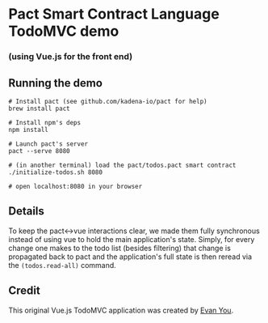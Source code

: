 # Pact Smart Contract Language TodoMVC demo
### (using Vue.js for the front end)

## Running the demo

```
# Install pact (see github.com/kadena-io/pact for help)
brew install pact

# Install npm's deps
npm install

# Launch pact's server
pact --serve 8080

# (in another terminal) load the pact/todos.pact smart contract
./initialize-todos.sh 8080

# open localhost:8080 in your browser
```

## Details

To keep the pact<->vue interactions clear, we made them fully synchronous instead of using vue to hold the main application's state.
Simply, for every change one makes to the todo list (besides filtering) that change is propagated back to pact and the application's full state is then reread via the `(todos.read-all)` command.

## Credit

This original Vue.js TodoMVC application was created by [Evan You](http://evanyou.me).

